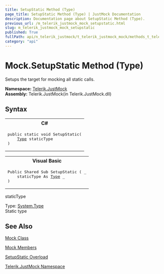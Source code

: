 ```yaml
---
title: SetupStatic Method (Type)
page_title: SetupStatic Method (Type) | JustMock Documentation
description: Documentation page about SetupStatic Method (Type).
previous_url: /m_telerik_justmock_mock_setupstatic.html
slug: m_telerik_justmock_mock_setupstatic
published: True
fullPath: api/n_telerik_justmock/t_telerik_justmock_mock/methods_t_telerik_justmock_mock/overload_telerik_justmock_mock_setupstatic/m_telerik_justmock_mock_setupstatic
category: "api"
---
```


# Mock.SetupStatic Method (Type)



Setups the target for mocking all static calls.


 **Namespace:**  [Telerik.JustMock](n_telerik_justmock) <br> **Assembly:** Telerik.JustMock(in Telerik.JustMock.dll)
## Syntax


<div id="syntaxCodeBlocks" class="code"><span codeLanguage="CSharp"><table><tr><th>C#</th></tr><tr><td><pre xml:space="preserve"><span class="keyword">public</span> <span class="keyword">static</span> <span class="keyword">void</span> <span class="identifier">SetupStatic</span>(
	<a href="https://msdn2.microsoft.com/en-us/library/42892f65" target="_blank">Type</a> <span class="parameter">staticType</span>
)</pre></td></tr></table></span><span codeLanguage="VisualBasicDeclaration"><table><tr><th>Visual Basic</th></tr><tr><td><pre xml:space="preserve"><span class="keyword">Public</span> <span class="keyword">Shared</span> <span class="keyword">Sub</span> <span class="identifier">SetupStatic</span> ( _
	<span class="parameter">staticType</span> <span class="keyword">As</span> <a href="https://msdn2.microsoft.com/en-us/library/42892f65" target="_blank">Type</a> _
)</pre></td></tr></table></span></div>



staticType<br>


Type: [System.Type](42892f65) <br>Static type




## See Also



 [Mock Class](t_telerik_justmock_mock) 

 [Mock Members](allmembers_t_telerik_justmock_mock) 

 [SetupStatic Overload](overload_telerik_justmock_mock_setupstatic) 

 [Telerik.JustMock Namespace](n_telerik_justmock) 



